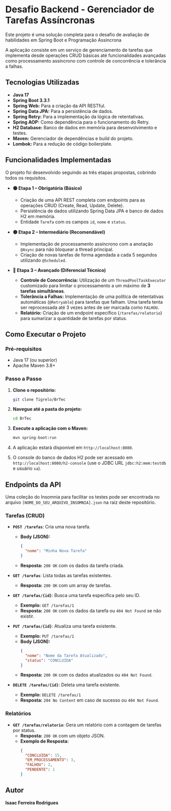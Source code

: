 # Desafio Backend - Gerenciador de Tarefas Assíncronas

Este projeto é uma solução completa para o desafio de avaliação de habilidades em Spring Boot e Programação Assíncrona

A aplicação consiste em um serviço de gerenciamento de tarefas que implementa desde operações CRUD básicas até funcionalidades avançadas como processamento assíncrono com controle de concorrência e tolerância a falhas.

## Tecnologias Utilizadas
* **Java 17**
* **Spring Boot 3.3.1**
* **Spring Web:** Para a criação da API RESTful.
* **Spring Data JPA:** Para a persistência de dados.
* **Spring Retry:** Para a implementação da lógica de retentativas.
* **Spring AOP:** Como dependência para o funcionamento do Retry.
* **H2 Database:** Banco de dados em memória para desenvolvimento e testes.
* **Maven:** Gerenciador de dependências e build do projeto.
* **Lombok:** Para a redução de código boilerplate.

## Funcionalidades Implementadas

O projeto foi desenvolvido seguindo as três etapas propostas, cobrindo todos os requisitos.

* **🟢 Etapa 1 – Obrigatória (Básico)**
    * Criação de uma API REST completa com endpoints para as operações CRUD (Create, Read, Update, Delete).
    * Persistência de dados utilizando Spring Data JPA e banco de dados H2 em memória.
    * Entidade `Tarefa` com os campos `id`, `nome` e `status`.

* **🟡 Etapa 2 – Intermediário (Recomendável)**
    * Implementação de processamento assíncrono com a anotação `@Async` para não bloquear a thread principal.
    * Criação de novas tarefas de forma agendada a cada 5 segundos utilizando `@Scheduled`.

* **🔴 Etapa 3 – Avançado (Diferencial Técnico)**
    * **Controle de Concorrência:** Utilização de um `ThreadPoolTaskExecutor` customizado para limitar o processamento a um máximo de **3 tarefas simultâneas**.
    * **Tolerância a Falhas:** Implementação de uma política de retentativas automáticas (`@Retryable`) para tarefas que falham. Uma tarefa tenta ser reprocessada até 3 vezes antes de ser marcada como `FALHOU`.
    * **Relatório:** Criação de um endpoint específico (`/tarefas/relatorio`) para sumarizar a quantidade de tarefas por status.

## Como Executar o Projeto

### Pré-requisitos
* Java 17 (ou superior)
* Apache Maven 3.8+

### Passo a Passo
1.  **Clone o repositório:**
    ```bash
    git clone Tigrelo/BrTec
    ```

2.  **Navegue até a pasta do projeto:**
    ```bash
    cd BrTec
    ```

3.  **Execute a aplicação com o Maven:**
    ```bash
    mvn spring-boot:run
    ```

4.  A aplicação estará disponível em `http://localhost:8080`.
5.  O console do banco de dados H2 pode ser acessado em `http://localhost:8080/h2-console` (use o JDBC URL `jdbc:h2:mem:testdb` e usuário `sa`).

## Endpoints da API

Uma coleção do Insomnia para facilitar os testes pode ser encontrada no arquivo `[NOME_DO_SEU_ARQUIVO_INSOMNIA].json` na raiz deste repositório.

### Tarefas (CRUD)

* **`POST /tarefas`**: Cria uma nova tarefa.
    * **Body (JSON):**
        ```json
        {
          "nome": "Minha Nova Tarefa"
        }
        ```
    * **Resposta:** `200 OK` com os dados da tarefa criada.

* **`GET /tarefas`**: Lista todas as tarefas existentes.
    * **Resposta:** `200 OK` com um array de tarefas.

* **`GET /tarefas/{id}`**: Busca uma tarefa específica pelo seu ID.
    * **Exemplo:** `GET /tarefas/1`
    * **Resposta:** `200 OK` com os dados da tarefa ou `404 Not Found` se não existir.

* **`PUT /tarefas/{id}`**: Atualiza uma tarefa existente.
    * **Exemplo:** `PUT /tarefas/1`
    * **Body (JSON):**
        ```json
        {
          "nome": "Nome da Tarefa Atualizado",
          "status": "CONCLUIDA"
        }
        ```
    * **Resposta:** `200 OK` com os dados atualizados ou `404 Not Found`.

* **`DELETE /tarefas/{id}`**: Deleta uma tarefa existente.
    * **Exemplo:** `DELETE /tarefas/1`
    * **Resposta:** `204 No Content` em caso de sucesso ou `404 Not Found`.

### Relatórios

* **`GET /tarefas/relatorio`**: Gera um relatório com a contagem de tarefas por status.
    * **Resposta:** `200 OK` com um objeto JSON.
    * **Exemplo de Resposta:**
        ```json
        {
          "CONCLUIDA": 15,
          "EM_PROCESSAMENTO": 3,
          "FALHOU": 2,
          "PENDENTE": 1
        }
        ```

## Autor

**Isaac Ferreira Rodrigues**